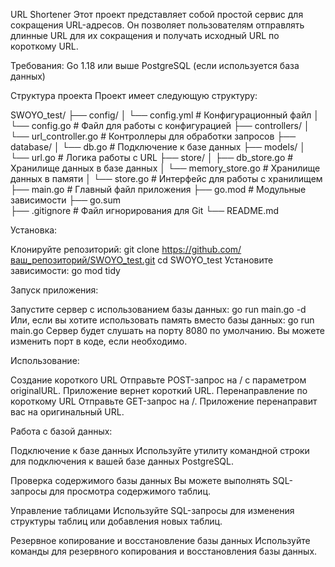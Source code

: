 URL Shortener
Этот проект представляет собой простой сервис для сокращения URL-адресов. Он позволяет пользователям отправлять длинные URL для их сокращения и получать исходный URL по короткому URL.

Требования:
Go 1.18 или выше
PostgreSQL (если используется база данных)


Структура проекта
Проект имеет следующую структуру:

SWOYO_test/
├── config/
│   └── config.yml       # Конфигурационный файл
│   └── config.go        # Файл для работы с конфигурацией
├── controllers/
│   └── url_controller.go # Контроллеры для обработки запросов
├── database/
│   └── db.go            # Подключение к базе данных
├── models/
│   └── url.go           # Логика работы с URL
├── store/
│   ├── db_store.go      # Хранилище данных в базе данных
│   └── memory_store.go  # Хранилище данных в памяти
│   └── store.go         # Интерфейс для работы с хранилищем
├── main.go              # Главный файл приложения
├── go.mod               # Модульные зависимости
├── go.sum               
├── .gitignore           # Файл игнорирования для Git
└── README.md            


Установка:

Клонируйте репозиторий:
git clone https://github.com/ваш_репозиторий/SWOYO_test.git
cd SWOYO_test
Установите зависимости:
go mod tidy


Запуск приложения:

Запустите сервер с использованием базы данных:
go run main.go -d
Или, если вы хотите использовать память вместо базы данных:
go run main.go
Сервер будет слушать на порту 8080 по умолчанию. Вы можете изменить порт в коде, если необходимо.


Использование:

Создание короткого URL
Отправьте POST-запрос на / с параметром originalURL. Приложение вернет короткий URL.
Перенаправление по короткому URL
Отправьте GET-запрос на /<shortURL>. Приложение перенаправит вас на оригинальный URL.


Работа с базой данных:

Подключение к базе данных
Используйте утилиту командной строки для подключения к вашей базе данных PostgreSQL.

Проверка содержимого базы данных
Вы можете выполнять SQL-запросы для просмотра содержимого таблиц.

Управление таблицами
Используйте SQL-запросы для изменения структуры таблиц или добавления новых таблиц.

Резервное копирование и восстановление базы данных
Используйте команды для резервного копирования и восстановления базы данных.

